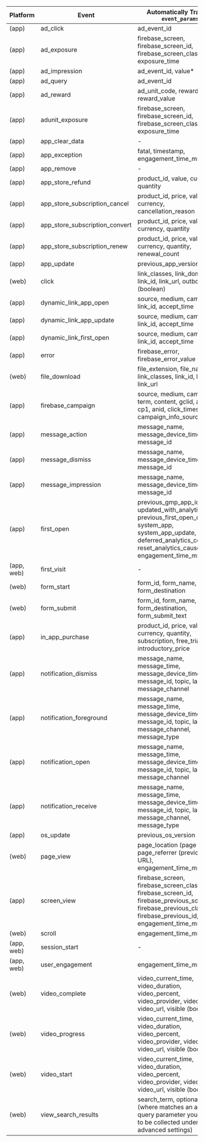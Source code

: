 | Platform | Event                 | Automatically Tracked `event_params`                          |
|----------|-----------------------|-----------------------------------------------------------------|
| (app)    | ad_click               | ad_event_id                                                     |
| (app)    | ad_exposure            | firebase_screen, firebase_screen_id, firebase_screen_class, exposure_time |
| (app)    | ad_impression          | ad_event_id, value*                                             |
| (app)    | ad_query               | ad_event_id                                                     |
| (app)    | ad_reward              | ad_unit_code, reward_type, reward_value                        |
| (app)    | adunit_exposure        | firebase_screen, firebase_screen_id, firebase_screen_class, exposure_time |
| (app)    | app_clear_data          | -                                                               |
| (app)    | app_exception          | fatal, timestamp, engagement_time_msec                         |
| (app)    | app_remove             | -                                                               |
| (app)    | app_store_refund        | product_id, value, currency, quantity                           |
| (app)    | app_store_subscription_cancel | product_id, price, value, currency, cancellation_reason    |
| (app)    | app_store_subscription_convert | product_id, price, value, currency, quantity               |
| (app)    | app_store_subscription_renew | product_id, price, value, currency, quantity, renewal_count |
| (app)    | app_update              | previous_app_version                                            |
| (web)    | click                   | link_classes, link_domain, link_id, link_url, outbound (boolean) |
| (app)    | dynamic_link_app_open   | source, medium, campaign, link_id, accept_time               |
| (app)    | dynamic_link_app_update | source, medium, campaign, link_id, accept_time               |
| (app)    | dynamic_link_first_open | source, medium, campaign, link_id, accept_time               |
| (app)    | error                   | firebase_error, firebase_error_value                            |
| (web)    | file_download           | file_extension, file_name link_classes, link_id, link_text, link_url |
| (app)    | firebase_campaign       | source, medium, campaign, term, content, gclid, aclid, cp1, anid, click_timestamp, campaign_info_source |
| (app)    | message_action          | message_name, message_device_time, message_id                  |
| (app)    | message_dismiss         | message_name, message_device_time, message_id                  |
| (app)    | message_impression      | message_name, message_device_time, message_id                  |
| (app)    | first_open              | previous_gmp_app_id, updated_with_analytics, previous_first_open_count, system_app, system_app_update, deferred_analytics_collection, reset_analytics_cause, engagement_time_msec |
| (app, web) | first_visit            | -                                                               |
| (web)    | form_start              | form_id, form_name, form_destination                            |
| (web)    | form_submit             | form_id, form_name, form_destination, form_submit_text          |
| (app)    | in_app_purchase         | product_id, price, value, currency, quantity, subscription, free_trial, introductory_price |
| (app)    | notification_dismiss    | message_name, message_time, message_device_time, message_id, topic, label, message_channel |
| (app)    | notification_foreground  | message_name, message_time, message_device_time, message_id, topic, label, message_channel, message_type |
| (app)    | notification_open        | message_name, message_time, message_device_time, message_id, topic, label, message_channel |
| (app)    | notification_receive     | message_name, message_time, message_device_time, message_id, topic, label, message_channel, message_type |
| (app)    | os_update               | previous_os_version                                            |
| (web)    | page_view               | page_location (page URL), page_referrer (previous page URL), engagement_time_msec |
| (app)    | screen_view             | firebase_screen, firebase_screen_class, firebase_screen_id, firebase_previous_screen, firebase_previous_class, firebase_previous_id, engagement_time_msec |
| (web)    | scroll                  | engagement_time_msec                                            |
| (app, web) | session_start          | -                                                               |
| (app, web) | user_engagement        | engagement_time_msec                                            |
| (web)    | video_complete          | video_current_time, video_duration, video_percent, video_provider, video_title, video_url, visible (boolean) |
| (web)    | video_progress          | video_current_time, video_duration, video_percent, video_provider, video_title, video_url, visible (boolean) |
| (web)    | video_start             | video_current_time, video_duration, video_percent, video_provider, video_title, video_url, visible (boolean) |
| (web)    | view_search_results     | search_term, optionally ‘q_<additional key="">’ (where <additional key=""> matches an additional query parameter you specify to be collected under advanced settings) |
